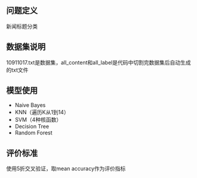 ## 问题定义
新闻标题分类

## 数据集说明
10911017.txt是数据集，all_content和all_label是代码中切割完数据集后自动生成的txt文件

## 模型使用
* Naive Bayes
* KNN（遍历K从1到14）
* SVM（4种核函数）
* Decision Tree
* Random Forest

## 评价标准
使用5折交叉验证，取mean accuracy作为评价指标
